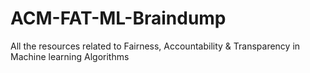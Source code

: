# ACM-FAT-ML-Braindump
All the resources related to Fairness, Accountability &amp; Transparency in Machine learning Algorithms
